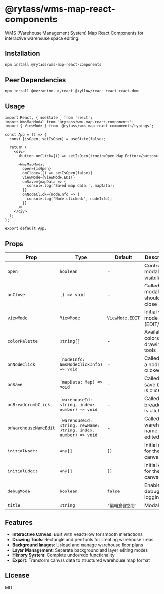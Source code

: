 # @rytass/wms-map-react-components

WMS (Warehouse Management System) Map React Components for interactive warehouse space editing.

## Installation

```bash
npm install @rytass/wms-map-react-components
```

## Peer Dependencies

```bash
npm install @mezzanine-ui/react @xyflow/react react react-dom
```

## Usage

```tsx
import React, { useState } from 'react';
import WmsMapModal from '@rytass/wms-map-react-components';
import { ViewMode } from '@rytass/wms-map-react-components/typings';

const App = () => {
  const [isOpen, setIsOpen] = useState(false);

  return (
    <div>
      <button onClick={() => setIsOpen(true)}>Open Map Editor</button>

      <WmsMapModal
        open={isOpen}
        onClose={() => setIsOpen(false)}
        viewMode={ViewMode.EDIT}
        onSave={mapData => {
          console.log('Saved map data:', mapData);
        }}
        onNodeClick={nodeInfo => {
          console.log('Node clicked:', nodeInfo);
        }}
      />
    </div>
  );
};

export default App;
```

## Props

| Prop                  | Type                                                            | Default          | Description                          |
| --------------------- | --------------------------------------------------------------- | ---------------- | ------------------------------------ |
| `open`                | `boolean`                                                       | -                | Controls modal visibility            |
| `onClose`             | `() => void`                                                    | -                | Called when modal should close       |
| `viewMode`            | `ViewMode`                                                      | `ViewMode.EDIT`  | Initial view mode (EDIT/VIEW)        |
| `colorPalette`        | `string[]`                                                      | -                | Available colors for drawing tools   |
| `onNodeClick`         | `(nodeInfo: WmsNodeClickInfo) => void`                          | -                | Called when a node is clicked        |
| `onSave`              | `(mapData: Map) => void`                                        | -                | Called when save button is clicked   |
| `onBreadcrumbClick`   | `(warehouseId: string, index: number) => void`                  | -                | Called when breadcrumb is clicked    |
| `onWarehouseNameEdit` | `(warehouseId: string, newName: string, index: number) => void` | -                | Called when warehouse name is edited |
| `initialNodes`        | `any[]`                                                         | `[]`             | Initial nodes for the canvas         |
| `initialEdges`        | `any[]`                                                         | `[]`             | Initial edges for the canvas         |
| `debugMode`           | `boolean`                                                       | `false`          | Enable debug logging                 |
| `title`               | `string`                                                        | `'編輯倉儲空間'` | Modal title                          |

## Features

- **Interactive Canvas**: Built with ReactFlow for smooth interactions
- **Drawing Tools**: Rectangle and pen tools for creating warehouse areas
- **Background Images**: Upload and manage warehouse floor plans
- **Layer Management**: Separate background and layer editing modes
- **History System**: Complete undo/redo functionality
- **Export**: Transform canvas data to structured warehouse map format

## License

MIT
